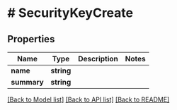 # # SecurityKeyCreate

## Properties

Name | Type | Description | Notes
------------ | ------------- | ------------- | -------------
**name** | **string** |  |
**summary** | **string** |  |

[[Back to Model list]](../../README.md#models) [[Back to API list]](../../README.md#endpoints) [[Back to README]](../../README.md)
